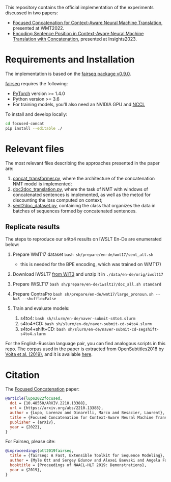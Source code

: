This repository contains the official implementation of the experiments discussed in two papers:

- [Focused Concatenation for Context-Aware Neural Machine Translation](https://arxiv.org/abs/2210.13388), presented at WMT2022.
- [Encoding Sentence Position in Context-Aware Neural Machine Translation with Concatenation](https://arxiv.org/abs/2302.06459), presented at Insights2023.

# Requirements and Installation

The implementation is based on the [fairseq package v0.9.0](https://github.com/pytorch/fairseq/tree/v0.9.0).

[fairseq](https://github.com/pytorch/fairseq) requires the following:

* [PyTorch](http://pytorch.org/) version >= 1.4.0
* Python version >= 3.6
* For training models, you'll also need an NVIDIA GPU and [NCCL](https://github.com/NVIDIA/nccl)

To install and develop locally:
```bash
cd focused-concat
pip install --editable ./
```

# Relevant files

The most relevant files describing the approaches presented in the paper are:

1. [concat_transformer.py](fairseq/models/concat_transformer.py), where the architecture of the concatenation NMT model is implemented;
2. [doc2doc_translation.py](fairseq/tasks/doc2doc_translation.py), where the task of NMT with windows of concatenated sentences is implemented, as well as the metod for discounting the loss computed on context;
3. [sent2doc_dataset.py](fairseq/data/sent2doc_dataset.py), containing the class that organizes the data in batches of sequences formed by concatenated sentences.

## Replicate results

The steps to reproduce our s4to4 results on IWSLT En-De are enumerated below:

1. Prepare WMT17 dataset `bash sh/prepare/en-de/wmt17/sent_all.sh`
    - this is needed for the BPE encoding, which was trained on WMT17)

2. Download IWSLT7 [from WIT3](https://wit3.fbk.eu/2017-01) and unzip it in `./data/en-de/orig/iwslt17`

3. Prepare IWSLT17 `bash sh/prepare/en-de/iwslt17/doc_all.sh standard`

4. Prepare ContraPro `bash sh/prepare/en-de/wmt17/large_pronoun.sh --k=3 --shuffle=False`

5. Train and evaluate models:

    1. s4to4: `bash sh/slurm/en-de/naver-submit-s4to4.slurm`
    2. s4to4+CD: `bash sh/slurm/en-de/naver-submit-cd-s4to4.slurm`
    3. s4to4+shift+CD: `bash sh/slurm/en-de/naver-submit-cd-segshift-s4to4.slurm`


For the English-Russian language pair, you can find analogous scripts in this repo. The corpus used in the paper is extracted from OpenSubtitles2018 by [Voita et al. (2019)](https://www.aclweb.org/anthology/P19-1116/), and it is available [here](https://github.com/lena-voita/good-translation-wrong-in-context#training-data).


# Citation

The [Focused Concatenation](https://arxiv.org/abs/2210.13388) paper:
```bibtex
@article{lupo2022focused,
  doi = {10.48550/ARXIV.2210.13388},
  url = {https://arxiv.org/abs/2210.13388},
  author = {Lupo, Lorenzo and Dinarelli, Marco and Besacier, Laurent},
  title = {Focused Concatenation for Context-Aware Neural Machine Translation},
  publisher = {arXiv},
  year = {2022},
}
```

For Fairseq, please cite:

```bibtex
@inproceedings{ott2019fairseq,
  title = {fairseq: A Fast, Extensible Toolkit for Sequence Modeling},
  author = {Myle Ott and Sergey Edunov and Alexei Baevski and Angela Fan and Sam Gross and Nathan Ng and David Grangier and Michael Auli},
  booktitle = {Proceedings of NAACL-HLT 2019: Demonstrations},
  year = {2019},
}
```